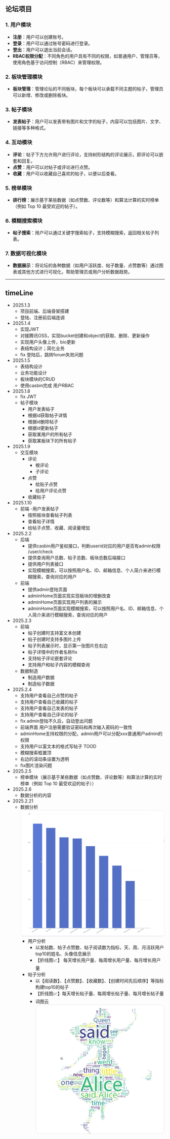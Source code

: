 ## 论坛项目

### **1. 用户模块**

- **注册**：用户可以创建账号。
- **登录**：用户可以通过账号密码进行登录。
- **登出**：用户可以退出当前会话。
- **RBAC权限分配**：不同角色的用户具有不同的权限，如普通用户、管理员等，使用角色基于访问控制（RBAC）来管理权限。

### **2. 板块管理模块**

- **板块管理**：管理论坛的不同板块，每个板块可以承载不同主题的帖子，管理员可以新增、修改或删除板块。

### **3. 帖子模块**

- **发表帖子**：用户可以发表带有图片和文字的帖子，内容可以包括图片、文字、链接等多种格式。

### **4. 互动模块**

- **评论**：帖子下方允许用户进行评论，支持树形结构的评论展示，即评论可以嵌套和回复。
- **点赞**：用户可以对帖子或评论进行点赞。
- **收藏**：用户可以收藏自己喜欢的帖子，以便以后查看。

### **5. 榜单模块**

- **排行榜**：展示基于某些数据（如点赞数、评论数等）和算法计算的实时榜单（例如 Top 10 最受欢迎的帖子）。

### **6. 模糊搜索模块**

- **帖子搜索**：用户可以通过关键字搜索帖子，支持模糊搜索，返回相关帖子列表。

### **7. 数据可视化模块**

- **数据展示**：将论坛的各种数据（如用户活跃度、帖子数量、点赞数等）通过图表或其他方式进行可视化，帮助管理员或用户分析数据趋势。



---

## timeLine

- 2025.1.3 
  - 项目前端、后端骨架搭建
  - 登陆、注册前后端连调
- 2025.1.4
  - 实现JWT
  - 对接腾讯OSS，实现bucket创建和object的获取、删除、更新操作
  - 实现用户头像上传，bio更新
  - 表结构设计；简化业务
  - fix 登陆后，跳转forum失败问题
- 2025.1.5
  - 表结构设计
  - 业务功能设计
  - 板块模块的CRUD
  - 使用casbin完成 用户RBAC
- 2025.1.8
  - fix JWT
  - 帖子模块
    - 用户发表帖子
    - 根据id获取帖子详情
    - 根据id删除帖子
    - 根据id更新帖子
    - 获取某用户的所有帖子
    - 获取某板块下的所有帖子
- 2025.1.9
  - 交互模块
    - 评论
      - 根评论
      - 子评论
    - 点赞
      - 给贴子点赞
      - 给用户评论点赞
    - 收藏帖子
- 2025.1.10
  - 前端
    -用户发表帖子
    - 按照板块查看帖子列表
    - 查看帖子详情
    - 给帖子点赞、收藏、阅读量增加
- 2025.2.2
  - 后端
    - 提供casbin用户鉴权接口，判断userid对应的用户是否有admin权限 /user/check
    - 提供查询用户总数、帖子总数、板块总数后端接口
    - 提供用户列表接口
    - 实现模糊搜索，可以按照用户名、ID、邮箱信息、个人简介来进行模糊搜索，查询对应的用户
  - 前端
    - 提供admin登陆页面
    - adminHome页面实现实现板块的增删改查
    - adminHome页面实现用户列表的展示
    - adminHome页面实现模糊搜索，可以按照用户名、ID、邮箱信息、个人简介来进行模糊搜索，查询对应的用户
- 2025.2.3
  - 前端
    - 帖子创建时支持富文本创建
    - 帖子创建时支持多图片上传
    - 帖子列表展示时，显示第一张图片在右边
    - 帖子详情中的作者名称fix
    - 支持帖子评论嵌套评论
    - 支持用户和帖子内容的模糊查询
  - 数据制造
    - 制造用户数据
    - 制造帖子数据
- 2025.2.4
  - 支持用户查看自己点赞的帖子
  - 支持用户查看自己收藏的帖子
  - 支持用户查看自己发表的帖子
  - 支持用户查看自己评论的帖子
  - fix admin登陆不久后，自动登出问题
  - 前端界面 用户注册需要验证密码和再次输入密码的一致性
  - adminHome支持权限的分配，admin用户可以分配xxx普通用户admin的权限
  - 支持用户以富文本的格式写帖子 TOOD
  - 模糊搜索框置顶
  - 右边的滚动条设置为透明
  - fix图片渲染问题
- 2025.2.5
  - 榜单模块（展示基于某些数据（如点赞数、评论数等）和算法计算的实时榜单（例如 Top 10 最受欢迎的帖子））
- 2025.2.6
  - 数据分析的内容
- 2025.2.21
  - 数据分析
![img.png](img.png)
    - 用户分析
      - 以发帖数、帖子点赞数、帖子阅读数为指标，天、周、月活跃用户top10的姓名、头像信息展示
      - 【折线图📈】 每天增长用户量、每周增长用户量、每月增长用户量
    - 帖子分析
      - 以【阅读数】、【点赞数】、【收藏数】、【创建时间先后顺序】等指标构建top10的帖子
      - 【折线图📈】每天增长帖子量、每周增长帖子量、每月增长帖子量
      - 词图云
![img_1.png](img_1.png)